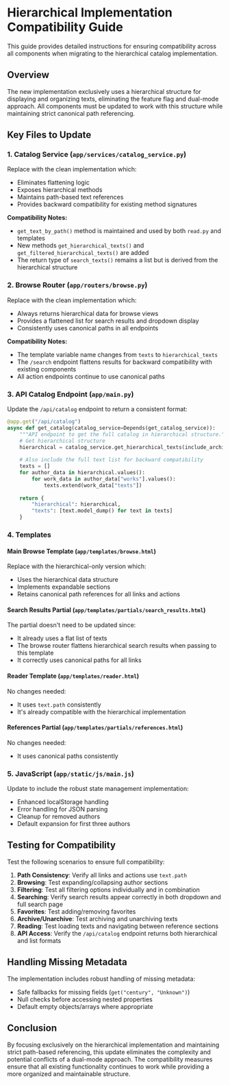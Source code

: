 # Hierarchical Implementation Compatibility Guide

This guide provides detailed instructions for ensuring compatibility across all components when migrating to the hierarchical catalog implementation.

## Overview

The new implementation exclusively uses a hierarchical structure for displaying and organizing texts, eliminating the feature flag and dual-mode approach. All components must be updated to work with this structure while maintaining strict canonical path referencing.

## Key Files to Update

### 1. Catalog Service (`app/services/catalog_service.py`)

Replace with the clean implementation which:
- Eliminates flattening logic
- Exposes hierarchical methods
- Maintains path-based text references
- Provides backward compatibility for existing method signatures

**Compatibility Notes:**
- `get_text_by_path()` method is maintained and used by both `read.py` and templates
- New methods `get_hierarchical_texts()` and `get_filtered_hierarchical_texts()` are added
- The return type of `search_texts()` remains a list but is derived from the hierarchical structure

### 2. Browse Router (`app/routers/browse.py`)

Replace with the clean implementation which:
- Always returns hierarchical data for browse views
- Provides a flattened list for search results and dropdown display
- Consistently uses canonical paths in all endpoints

**Compatibility Notes:**
- The template variable name changes from `texts` to `hierarchical_texts`
- The `/search` endpoint flattens results for backward compatibility with existing components
- All action endpoints continue to use canonical paths

### 3. API Catalog Endpoint (`app/main.py`)

Update the `/api/catalog` endpoint to return a consistent format:

```python
@app.get("/api/catalog")
async def get_catalog(catalog_service=Depends(get_catalog_service)):
    """API endpoint to get the full catalog in hierarchical structure."""
    # Get hierarchical structure
    hierarchical = catalog_service.get_hierarchical_texts(include_archived=True)
    
    # Also include the full text list for backward compatibility
    texts = []
    for author_data in hierarchical.values():
        for work_data in author_data["works"].values():
            texts.extend(work_data["texts"])
    
    return {
        "hierarchical": hierarchical,
        "texts": [text.model_dump() for text in texts]
    }
```

### 4. Templates

#### Main Browse Template (`app/templates/browse.html`)

Replace with the hierarchical-only version which:
- Uses the hierarchical data structure
- Implements expandable sections
- Retains canonical path references for all links and actions

#### Search Results Partial (`app/templates/partials/search_results.html`)

The partial doesn't need to be updated since:
- It already uses a flat list of texts
- The browse router flattens hierarchical search results when passing to this template
- It correctly uses canonical paths for all links

#### Reader Template (`app/templates/reader.html`)

No changes needed:
- It uses `text.path` consistently
- It's already compatible with the hierarchical implementation

#### References Partial (`app/templates/partials/references.html`)

No changes needed:
- It uses canonical paths consistently

### 5. JavaScript (`app/static/js/main.js`)

Update to include the robust state management implementation:
- Enhanced localStorage handling
- Error handling for JSON parsing
- Cleanup for removed authors
- Default expansion for first three authors

## Testing for Compatibility

Test the following scenarios to ensure full compatibility:

1. **Path Consistency**: Verify all links and actions use `text.path`
2. **Browsing**: Test expanding/collapsing author sections
3. **Filtering**: Test all filtering options individually and in combination
4. **Searching**: Verify search results appear correctly in both dropdown and full search page
5. **Favorites**: Test adding/removing favorites
6. **Archive/Unarchive**: Test archiving and unarchiving texts
7. **Reading**: Test loading texts and navigating between reference sections
8. **API Access**: Verify the `/api/catalog` endpoint returns both hierarchical and list formats

## Handling Missing Metadata

The implementation includes robust handling of missing metadata:
- Safe fallbacks for missing fields (`get("century", "Unknown")`)
- Null checks before accessing nested properties
- Default empty objects/arrays where appropriate

## Conclusion

By focusing exclusively on the hierarchical implementation and maintaining strict path-based referencing, this update eliminates the complexity and potential conflicts of a dual-mode approach. The compatibility measures ensure that all existing functionality continues to work while providing a more organized and maintainable structure.